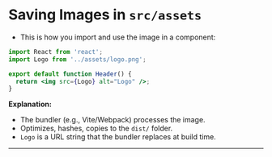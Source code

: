# Saving Images in `src/assets`
- This is how you import and use the image in a component:
``` jsx
import React from 'react';
import Logo from '../assets/logo.png';

export default function Header() {
  return <img src={Logo} alt="Logo" />;
}
```
**Explanation:**
- The bundler (e.g., Vite/Webpack) processes the image.
- Optimizes, hashes, copies to the `dist/` folder.
- `Logo` is a URL string that the bundler replaces at build time.

---
